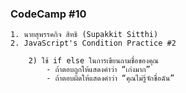 ### CodeCamp #10
    1. นายสุพรรคกิจ สิทธิ (Supakkit Sitthi)
    2. JavaScript's Condition Practice #2

        2) ใช้ if else ในการเขียนถามชื่อของคุณ
            - ถ้าตอบถูกให้แสดงคำว่า “เก่งมาก”
            - ถ้าตอบผิดให้แสดงคำว่า “คุณไม่รู้จักชื่อฉัน”